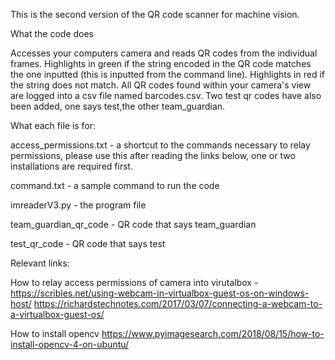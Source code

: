 
This is the second version of the QR code scanner for machine vision. 

What the code does

Accesses your computers camera and reads QR codes from the individual frames. Highlights in green if the string encoded 
in the QR code matches the one inputted (this is inputted from the command line). Highlights in red if the string does not
match. All QR codes found within your camera's view are logged into a csv file named barcodes.csv. Two test qr codes have 
also been added, one says test,the other team_guardian.

What each file is for:

access_permissions.txt - a shortcut to the commands necessary to relay permissions, please use this after reading the links below, one or two installations are required first.

command.txt - a sample command to run the code

imreaderV3.py - the program file

team_guardian_qr_code - QR code that says team_guardian

test_qr_code - QR code that says test


Relevant links:

How to relay access permissions of camera into virutalbox - 
https://scribles.net/using-webcam-in-virtualbox-guest-os-on-windows-host/
https://richardstechnotes.com/2017/03/07/connecting-a-webcam-to-a-virtualbox-guest-os/

How to install opencv
https://www.pyimagesearch.com/2018/08/15/how-to-install-opencv-4-on-ubuntu/



